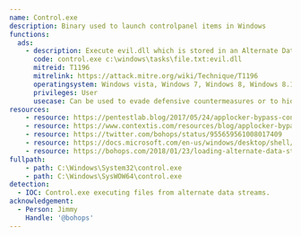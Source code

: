 ```yaml
---
name: Control.exe
description: Binary used to launch controlpanel items in Windows
functions:
  ads:
    - description: Execute evil.dll which is stored in an Alternate Data Stream (ADS).
      code: control.exe c:\windows\tasks\file.txt:evil.dll
      mitreid: T1196
      mitrelink: https://attack.mitre.org/wiki/Technique/T1196
      operatingsystem: Windows vista, Windows 7, Windows 8, Windows 8.1, Windows 10
      privileges: User
      usecase: Can be used to evade defensive countermeasures or to hide as a persistence mechanism
resources:
    - resource: https://pentestlab.blog/2017/05/24/applocker-bypass-control-panel/
    - resource: https://www.contextis.com/resources/blog/applocker-bypass-registry-key-manipulation/
    - resource: https://twitter.com/bohops/status/955659561008017409
    - resource: https://docs.microsoft.com/en-us/windows/desktop/shell/executing-control-panel-items
    - resource: https://bohops.com/2018/01/23/loading-alternate-data-stream-ads-dll-cpl-binaries-to-bypass-applocker/
fullpath:
    - path: C:\Windows\System32\control.exe
    - path: C:\Windows\SysWOW64\control.exe
detection:
  - IOC: Control.exe executing files from alternate data streams.
acknowledgement:
  - Person: Jimmy
    Handle: '@bohops'
---
```


